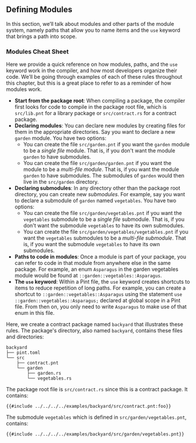 ## Defining Modules

In this section, we’ll talk about modules and other parts of the module system, namely paths that
allow you to name items and the `use` keyword that brings a path into scope.

### Modules Cheat Sheet

Here we provide a quick reference on how modules, paths, and the `use` keyword work in the compiler,
and how most developers organize their code. We’ll be going through examples of each of these rules
throughout this chapter, but this is a great place to refer to as a reminder of how modules work.

- **Start from the package root**: When compiling a package, the compiler first looks for code to
  compile in the package root file, which is ` src/lib.pnt` for a library package or
  `src/contract.rs` for a contract package.
- **Declaring modules**: You can declare new modules by creating files for them in the appropriate
  directories. Say you want to declare a new `garden` module. You have two options:
  - You can create the file `src/garden.pnt` if you want the `garden` module to be a _single file_
    module. That is, if you don't want the module `garden` to have submodules.
  - You can create the file `src/garden/garden.pnt` if you want the module to be a _multi-file
    module_. That is, if you want the module `garden` to have submodules. The submodules of `garden`
    would then live in the `src/garden` directory.
- **Declaring submodules**: In any directory other than the package root directory, you can create
  new _submodules_. For example, say you want to declare a submodule of `garden` named `vegetables`.
  You have two options:
  - You can create the file `src/garden/vegetables.pnt` if you want the `vegetables` submodule to be
    a _single file_ submodule. That is, if you don't want the submodule `vegetables` to have its own
    submodules.
  - You can create the file `src/garden/vegetables/vegetables.pnt` if you want the `vegetables`
    submodules to be a _multi-file submodule_. That is, if you want the submodule `vegetables` to
    have its own submodules.
- **Paths to code in modules**: Once a module is part of your package, you can refer to code in that
  module from anywhere else in the same package. For example, an enum `Asparagus` in the garden
  vegetables module would be found at `::garden::vegetables::Asparagus`.
- **The `use` keyword**: Within a Pint file, the `use` keyword creates shortcuts to items to reduce
  repetition of long paths. For example, you can create a shortcut to
  `::garden::vegetables::Asparagus` using the statement `use ::garden::vegetables::Asparagus;`
  declared at global scope in a Pint file. From then on, you only need to write `Asparagus` to make
  use of that enum in this file.

Here, we create a contract package named `backyard` that illustrates these rules. The package's
directory, also named `backyard`, contains these files and directories:

```console
backyard
├── pint.toml
└── src
    ├── contract.pnt
    └── garden
        ├── garden.rs
        └── vegetables.rs
```

The package root file is `src/contract.rs` since this is a contract package. It contains:

```pint
{{#include ../../../../examples/backyard/src/contract.pnt:foo}}
```

The submodule `vegetables` which is defined in `src/garden/vegetables.pnt`, contains:

```pint
{{#include ../../../../examples/backyard/src/garden/vegetables.pnt}}
```
